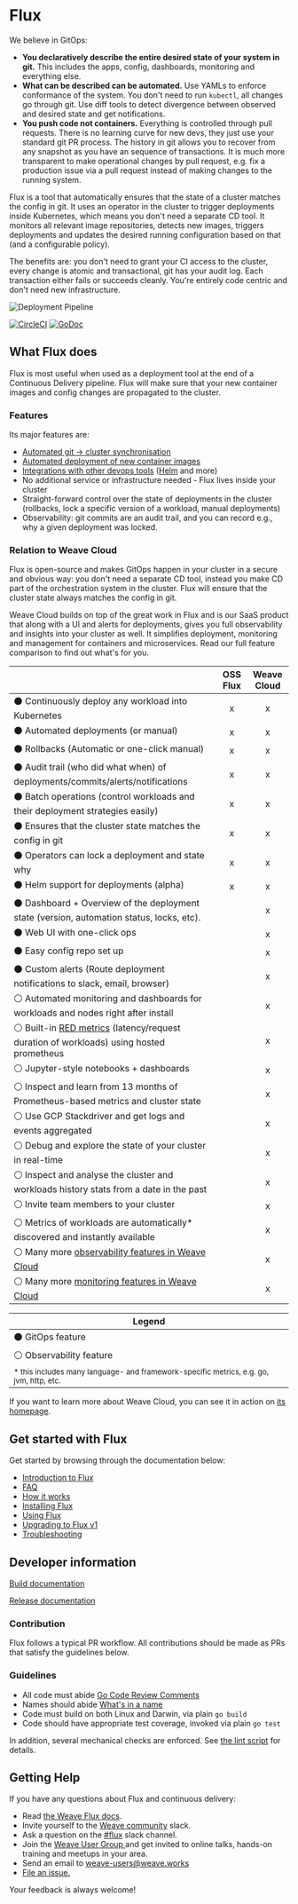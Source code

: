 # Flux

We believe in GitOps:

- **You declaratively describe the entire desired state of your
  system in git.** This includes the apps, config, dashboards,
  monitoring and everything else.
- **What can be described can be automated.** Use YAMLs to enforce
  conformance of the system. You don't need to run `kubectl`, all changes go
  through git. Use diff tools to detect divergence between observed and
  desired state and get notifications.
- **You push code not containers.** Everything is controlled through
  pull requests. There is no learning curve for new devs, they just use
  your standard git PR process. The history in git allows you to recover
  from any snapshot as you have an sequence of transactions. It is much
  more transparent to make operational changes by pull request, e.g.
  fix a production issue via a pull request instead of making changes to
  the running system.

Flux is a tool that automatically ensures that the state of a cluster
matches the config in git. It uses an operator in the cluster to trigger
deployments inside Kubernetes, which means you don't need a separate CD tool.
It monitors all relevant image repositories, detects new images, triggers
deployments and updates the desired running configuration based on that
(and a configurable policy).

The benefits are: you don't need to grant your CI access to the cluster, every
change is atomic and transactional, git has your audit log. Each transaction
either fails or succeeds cleanly. You're entirely code centric and don't need
new infrastructure.

![Deployment Pipeline](site/images/deployment-pipeline.png)

[![CircleCI](https://circleci.com/gh/weaveworks/flux.svg?style=svg)](https://circleci.com/gh/weaveworks/flux)
[![GoDoc](https://godoc.org/github.com/weaveworks/flux?status.svg)](https://godoc.org/github.com/weaveworks/flux)

## What Flux does

Flux is most useful when used as a deployment tool at the end of a
Continuous Delivery pipeline. Flux will make sure that your new
container images and config changes are propagated to the cluster.

### Features

Its major features are:

- [Automated git → cluster synchronisation](/site/introduction.md#automated-git-cluster-synchronisation)
- [Automated deployment of new container images](/site/introduction.md#automated-deployment-of-new-container-images)
- [Integrations with other devops tools](/site/introduction.md#integrations-with-other-devops-tools) ([Helm](/site/helm/helm-integration.md) and more)
- No additional service or infrastructure needed - Flux lives inside your
  cluster
- Straight-forward control over the state of deployments in the
  cluster (rollbacks, lock a specific version of a workload, manual
  deployments)
- Observability: git commits are an audit trail, and you can record
  e.g., why a given deployment was locked.

### Relation to Weave Cloud

Flux is open-source and makes GitOps happen in your cluster in a secure and
obvious way: you don't need a separate CD tool, instead you make CD part of
the orchestration system in the cluster. Flux will ensure that the cluster
state always matches the config in git.

Weave Cloud builds on top of the great work in Flux and is our SaaS product
that along with a UI and alerts for deployments, gives you full
observability and insights into your cluster as well. It simplifies
deployment, monitoring and management for containers and microservices.
Read our full feature comparison to find out what's for you.

|                                                                                                  | OSS Flux | Weave Cloud |
| ------------------------------------------------------------------------------------------------ |:--------:|:-----------:|
| &#x026AB; Continuously deploy any workload into Kubernetes                                       | x        | x           |
| &#x026AB; Automated deployments (or manual)                                                      | x        | x           |
| &#x026AB; Rollbacks (Automatic or one-click manual)                                              | x        | x           |
| &#x026AB; Audit trail (who did what when) of deployments/commits/alerts/notifications            | x        | x           |
| &#x026AB; Batch operations (control workloads and their deployment strategies easily)            | x        | x           |
| &#x026AB; Ensures that the cluster state matches the config in git                               | x        | x           |
| &#x026AB; Operators can lock a deployment and state why                                          | x        | x           |
| &#x026AB; Helm support for deployments (alpha)                                                   | x        | x           |
| &#x026AB; Dashboard + Overview of the deployment state (version, automation status, locks, etc). |          | x           |
| &#x026AB; Web UI with one-click ops                                                              |          | x           |
| &#x026AB; Easy config repo set up                                                                |          | x           |
| &#x026AB; Custom alerts (Route deployment notifications to slack, email, browser)                |          | x           |
| &#x026AA; Automated monitoring and dashboards for workloads and nodes right after install        |          | x           |
| &#x026AA; Built-in [RED metrics](https://www.weave.works/blog/the-red-method-key-metrics-for-microservices-architecture/) (latency/request duration of workloads) using hosted prometheus   |          | x           |
| &#x026AA; Jupyter-style notebooks + dashboards                                                   |          | x           |
| &#x026AA; Inspect and learn from 13 months of Prometheus-based metrics and cluster state         |          | x           |
| &#x026AA; Use GCP Stackdriver and get logs and events aggregated                                 |          | x           |
| &#x026AA; Debug and explore the state of your cluster in real-time                               |          | x           |
| &#x026AA; Inspect and analyse the cluster and workloads history stats from a date in the past    |          | x           |
| &#x026AA; Invite team members to your cluster                                                    |          | x           |
| &#x026AA; Metrics of workloads are automatically* discovered and instantly available             |          | x           |
| &#x026AA; Many more [observability features in Weave Cloud](https://www.weave.works/features/troubleshooting-dashboard/) |          | x           |
| &#x026AA; Many more [monitoring features in Weave Cloud](https://www.weave.works/features/prometheus-monitoring/)        |          | x           |

| Legend                                                                                             |
| -------------------------------------------------------------------------------------------------- |
| &#x026AB; GitOps feature                                                                           |
| &#x026AA; Observability feature                                                                    |
| <sup>* this includes many language- and framework-specific metrics, e.g. go, jvm, http, etc.</sup> |

If you want to learn more about Weave Cloud, you can see it in action on
[its homepage](https://www.weave.works/product/cloud/).

## Get started with Flux

Get started by browsing through the documentation below:

- [Introduction to Flux](/site/introduction.md)
- [FAQ](/site/faq.md)
- [How it works](/site/how-it-works.md)
- [Installing Flux](/site/installing.md)
- [Using Flux](/site/using.md)
- [Upgrading to Flux v1](/site/upgrading-to-1.0.md)
- [Troubleshooting](/site/troubleshooting.md)

## Developer information

[Build documentation](/site/building.md)

[Release documentation](/internal_docs/releasing.md)

### Contribution

Flux follows a typical PR workflow.
All contributions should be made as PRs that satisfy the guidelines below.

### Guidelines

- All code must abide [Go Code Review Comments](https://github.com/golang/go/wiki/CodeReviewComments)
- Names should abide [What's in a name](https://talks.golang.org/2014/names.slide#1)
- Code must build on both Linux and Darwin, via plain `go build`
- Code should have appropriate test coverage, invoked via plain `go test`

In addition, several mechanical checks are enforced.
See [the lint script](/lint) for details.

## <a name="help"></a>Getting Help

If you have any questions about Flux and continuous delivery:

- Read [the Weave Flux docs](https://github.com/weaveworks/flux/tree/master/site).
- Invite yourself to the <a href="https://weaveworks.github.io/community-slack/" target="_blank">Weave community</a> slack.
- Ask a question on the [#flux](https://weave-community.slack.com/messages/flux/) slack channel.
- Join the <a href="https://www.meetup.com/pro/Weave/"> Weave User Group </a> and get invited to online talks, hands-on training and meetups in your area.
- Send an email to <a href="mailto:weave-users@weave.works">weave-users@weave.works</a>
- <a href="https://github.com/weaveworks/flux/issues/new">File an issue.</a>

Your feedback is always welcome!
